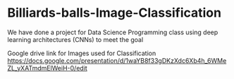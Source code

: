 # Billiards-balls-Image-Classification
We have done a project for Data Science Programming class using deep learning architectures (CNNs) to meet the goal

Google drive link for Images used for Classification
https://docs.google.com/presentation/d/1waYB8f33gDKzXdc6Xb4h_6WMeZL_yXATmdmElWeiH-0/edit
